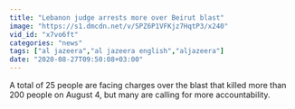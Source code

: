```yaml
---
title: "Lebanon judge arrests more over Beirut blast"
image: "https://s1.dmcdn.net/v/SPZ6P1VFKjz7HqtP3/x240"
vid_id: "x7vo6ft"
categories: "news"
tags: ["al jazeera","al jazeera english","aljazeera"]
date: "2020-08-27T09:50:08+03:00"
---
```

A total of 25 people are facing charges over the blast that killed more than 200 people on August 4, but many are calling for more accountability.
